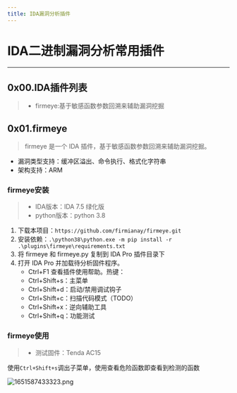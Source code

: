```yaml
---
title: IDA漏洞分析插件
---
```


# IDA二进制漏洞分析常用插件
---

## 0x00.IDA插件列表

> - firmeye:基于敏感函数参数回溯来辅助漏洞挖掘


## 0x01.firmeye

> firmeye 是一个 IDA 插件，基于敏感函数参数回溯来辅助漏洞挖掘。

- 漏洞类型支持：缓冲区溢出、命令执行、格式化字符串
- 架构支持：ARM

### firmeye安装

> - IDA版本：IDA 7.5 绿化版
> - python版本：python 3.8

1. 下载本项目：`https://github.com/firmianay/firmeye.git`
2. 安装依赖：`.\python38\python.exe -m pip install -r .\plugins\firmeye\requirements.txt`
3. 将 firmeye 和 firmeye.py 复制到 IDA Pro 插件目录下
4. 打开 IDA Pro 并加载待分析固件程序。
    - Ctrl+F1 查看插件使用帮助。热键：
    - Ctrl+Shift+s：主菜单
    - Ctrl+Shift+d：启动/禁用调试钩子
    - Ctrl+Shift+c：扫描代码模式（TODO）
    - Ctrl+Shift+x：逆向辅助工具
    - Ctrl+Shift+q：功能测试

### firmeye使用

> - 测试固件：Tenda AC15

使用`Ctrl+Shift+s`调出子菜单，使用查看危险函数即查看到检测的函数

![1651587433323.png](http://img.smile-space.com/1651587433323.png)

